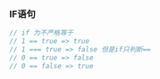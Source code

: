 ### IF语句

```javascript
// if 为不严格等于
// 1 == true => true
// 1 === true => false 但是if只判断==
// 0 == true => false
// 0 == false => true
```

